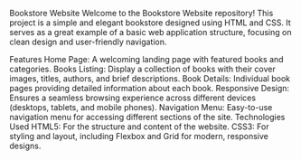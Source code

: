 Bookstore Website
Welcome to the Bookstore Website repository! This project is a simple and elegant bookstore designed using HTML and CSS. It serves as a great example of a basic web application structure, focusing on clean design and user-friendly navigation.

Features
Home Page: A welcoming landing page with featured books and categories.
Books Listing: Display a collection of books with their cover images, titles, authors, and brief descriptions.
Book Details: Individual book pages providing detailed information about each book.
Responsive Design: Ensures a seamless browsing experience across different devices (desktops, tablets, and mobile phones).
Navigation Menu: Easy-to-use navigation menu for accessing different sections of the site.
Technologies Used
HTML5: For the structure and content of the website.
CSS3: For styling and layout, including Flexbox and Grid for modern, responsive designs.

